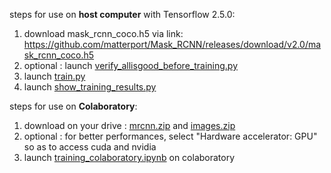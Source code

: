 steps for use on **host computer** with Tensorflow 2.5.0:

1. download mask_rcnn_coco.h5 via link: https://github.com/matterport/Mask_RCNN/releases/download/v2.0/mask_rcnn_coco.h5
2. optional : launch [verify_allisgood_before_training.py](https://github.com/LouiseMassager/PandaPush_Depth_Reconstruction/blob/master/ML_training/verify_allisgood_before_training.py)
3. launch [train.py](https://github.com/LouiseMassager/PandaPush_Depth_Reconstruction/blob/master/ML_training/train.py)
4. launch [show_training_results.py](https://github.com/LouiseMassager/PandaPush_Depth_Reconstruction/blob/master/ML_training/show_training_results.py)



steps for use on **Colaboratory**:

1. download on your drive : [mrcnn.zip](https://github.com/LouiseMassager/PandaPush_Depth_Reconstruction/blob/master/ML_training/mrcnn.zip) and [images.zip](https://github.com/LouiseMassager/PandaPush_Depth_Reconstruction/blob/master/ML_training/images.zip)
2. optional : for better performances, select "Hardware accelerator: GPU" so as to access cuda and nvidia
3. launch [training_colaboratory.ipynb](https://github.com/LouiseMassager/PandaPush_Depth_Reconstruction/blob/master/ML_training/training_colaboratory.ipynb) on colaboratory

